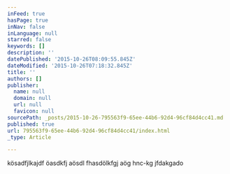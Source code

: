 ```yaml
---
inFeed: true
hasPage: true
inNav: false
inLanguage: null
starred: false
keywords: []
description: ''
datePublished: '2015-10-26T08:09:55.845Z'
dateModified: '2015-10-26T07:18:32.845Z'
title: ''
authors: []
publisher:
  name: null
  domain: null
  url: null
  favicon: null
sourcePath: _posts/2015-10-26-795563f9-65ee-44b6-92d4-96cf84d4cc41.md
published: true
url: 795563f9-65ee-44b6-92d4-96cf84d4cc41/index.html
_type: Article

---
```

kösadfjlkajdf öasdkfj aösdl fhasdölkfgj aög hnc-kg jfdakgado